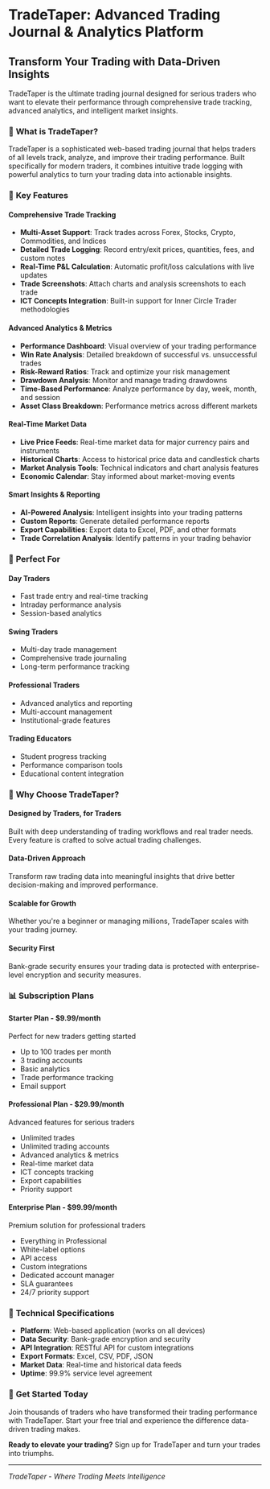 # TradeTaper: Advanced Trading Journal & Analytics Platform

## Transform Your Trading with Data-Driven Insights

TradeTaper is the ultimate trading journal designed for serious traders who want to elevate their performance through comprehensive trade tracking, advanced analytics, and intelligent market insights.

### 🎯 **What is TradeTaper?**

TradeTaper is a sophisticated web-based trading journal that helps traders of all levels track, analyze, and improve their trading performance. Built specifically for modern traders, it combines intuitive trade logging with powerful analytics to turn your trading data into actionable insights.

### 🚀 **Key Features**

#### **Comprehensive Trade Tracking**
- **Multi-Asset Support**: Track trades across Forex, Stocks, Crypto, Commodities, and Indices
- **Detailed Trade Logging**: Record entry/exit prices, quantities, fees, and custom notes
- **Real-Time P&L Calculation**: Automatic profit/loss calculations with live updates
- **Trade Screenshots**: Attach charts and analysis screenshots to each trade
- **ICT Concepts Integration**: Built-in support for Inner Circle Trader methodologies

#### **Advanced Analytics & Metrics**
- **Performance Dashboard**: Visual overview of your trading performance
- **Win Rate Analysis**: Detailed breakdown of successful vs. unsuccessful trades
- **Risk-Reward Ratios**: Track and optimize your risk management
- **Drawdown Analysis**: Monitor and manage trading drawdowns
- **Time-Based Performance**: Analyze performance by day, week, month, and session
- **Asset Class Breakdown**: Performance metrics across different markets

#### **Real-Time Market Data**
- **Live Price Feeds**: Real-time market data for major currency pairs and instruments
- **Historical Charts**: Access to historical price data and candlestick charts
- **Market Analysis Tools**: Technical indicators and chart analysis features
- **Economic Calendar**: Stay informed about market-moving events

#### **Smart Insights & Reporting**
- **AI-Powered Analysis**: Intelligent insights into your trading patterns
- **Custom Reports**: Generate detailed performance reports
- **Export Capabilities**: Export data to Excel, PDF, and other formats
- **Trade Correlation Analysis**: Identify patterns in your trading behavior

### 💼 **Perfect For**

#### **Day Traders**
- Fast trade entry and real-time tracking
- Intraday performance analysis
- Session-based analytics

#### **Swing Traders**
- Multi-day trade management
- Comprehensive trade journaling
- Long-term performance tracking

#### **Professional Traders**
- Advanced analytics and reporting
- Multi-account management
- Institutional-grade features

#### **Trading Educators**
- Student progress tracking
- Performance comparison tools
- Educational content integration

### 🎯 **Why Choose TradeTaper?**

#### **Designed by Traders, for Traders**
Built with deep understanding of trading workflows and real trader needs. Every feature is crafted to solve actual trading challenges.

#### **Data-Driven Approach**
Transform raw trading data into meaningful insights that drive better decision-making and improved performance.

#### **Scalable for Growth**
Whether you're a beginner or managing millions, TradeTaper scales with your trading journey.

#### **Security First**
Bank-grade security ensures your trading data is protected with enterprise-level encryption and security measures.

### 📊 **Subscription Plans**

#### **Starter Plan - $9.99/month**
Perfect for new traders getting started
- Up to 100 trades per month
- 3 trading accounts
- Basic analytics
- Trade performance tracking
- Email support

#### **Professional Plan - $29.99/month** 
Advanced features for serious traders
- Unlimited trades
- Unlimited trading accounts
- Advanced analytics & metrics
- Real-time market data
- ICT concepts tracking
- Export capabilities
- Priority support

#### **Enterprise Plan - $99.99/month**
Premium solution for professional traders
- Everything in Professional
- White-label options
- API access
- Custom integrations
- Dedicated account manager
- SLA guarantees
- 24/7 priority support

### 🔧 **Technical Specifications**

- **Platform**: Web-based application (works on all devices)
- **Data Security**: Bank-grade encryption and security
- **API Integration**: RESTful API for custom integrations
- **Export Formats**: Excel, CSV, PDF, JSON
- **Market Data**: Real-time and historical data feeds
- **Uptime**: 99.9% service level agreement

### 🌟 **Get Started Today**

Join thousands of traders who have transformed their trading performance with TradeTaper. Start your free trial and experience the difference data-driven trading makes.

**Ready to elevate your trading?** Sign up for TradeTaper and turn your trades into triumphs.

---

*TradeTaper - Where Trading Meets Intelligence* 